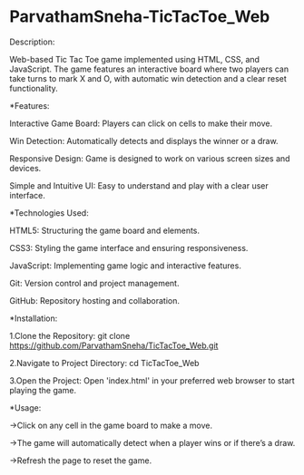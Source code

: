 # ParvathamSneha-TicTacToe_Web
Description:

Web-based Tic Tac Toe game implemented using HTML, CSS, and JavaScript. The game features an interactive board where two players can take turns to mark X and O, with automatic win detection and a clear reset functionality.


*Features:

Interactive Game Board: Players can click on cells to make their move.

Win Detection: Automatically detects and displays the winner or a draw.

Responsive Design: Game is designed to work on various screen sizes and devices.

Simple and Intuitive UI: Easy to understand and play with a clear user interface.


*Technologies Used:

HTML5: Structuring the game board and elements.

CSS3: Styling the game interface and ensuring responsiveness.

JavaScript: Implementing game logic and interactive features.

Git: Version control and project management.

GitHub: Repository hosting and collaboration.


*Installation:

1.Clone the Repository:
git clone https://github.com/ParvathamSneha/TicTacToe_Web.git

2.Navigate to Project Directory:
cd TicTacToe_Web

3.Open the Project:
Open 'index.html' in your preferred web browser to start playing the game.


*Usage:

->Click on any cell in the game board to make a move.

->The game will automatically detect when a player wins or if there’s a draw.

->Refresh the page to reset the game.
